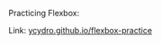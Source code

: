 Practicing Flexbox:

Link: [ycydro.github.io/flexbox-practice](https://ycydro.github.io/flexbox-practice/)

